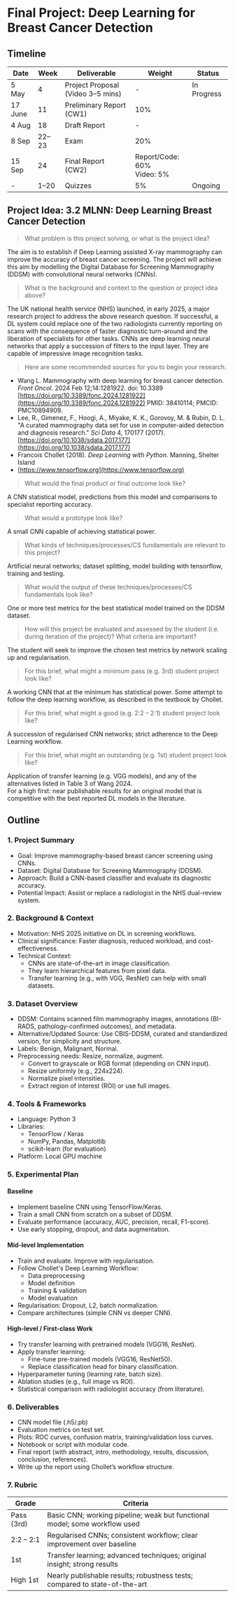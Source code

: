 # Final Project: Deep Learning for Breast Cancer Detection

## Timeline

| Date        | Week   | Deliverable                       | Weight                         | Status   |
|-------------|--------|-----------------------------------|--------------------------------|----------|
| 5 May       | 4      | Project Proposal (Video 3–5 mins) | -                              | In Progress |
| 17 June     | 11     | Preliminary Report (CW1)          | 10%                            | |
| 4 Aug       | 18     | Draft Report                      | -                              | |
| 8 Sep       | 22–23  | Exam                              | 20%                            | |
| 15 Sep      | 24     | Final Report (CW2)                | Report/Code: 60%<br>Video: 5%  | |
| -           | 1–20   | Quizzes                           | 5%                             | Ongoing |

## Project Idea: 3.2 MLNN: Deep Learning Breast Cancer Detection

> What problem is this project solving, or what is the project idea?

The aim is to establish if Deep Learning assisted X-ray mammography can improve the accuracy of breast cancer screening. The project will achieve this aim by modelling the Digital Database for Screening Mammography (DDSM) with convolutional neural networks (CNNs).

> What is the background and context to the question or project idea above?

The UK national health service (NHS) launched, in early 2025, a major research project to address the above research question. If successful, a DL system could replace one of the two radiologists currently reporting on scans with the consequence of faster diagnostic turn-around and the liberation of specialists for other tasks. CNNs are deep learning neural networks that apply a succession of filters to the input layer. They are capable of impressive image recognition tasks.

> Here are some recommended sources for you to begin your research.
- Wang L. Mammography with deep learning for breast cancer detection. *Front Oncol.* 2024 Feb 12;14:1281922. doi: 10.3389 [https://doi.org/10.3389/fonc.2024.1281922](https://doi.org/10.3389/fonc.2024.1281922) PMID: 38410114; PMCID: PMC10894909.
- Lee, R., Gimenez, F., Hoogi, A., Miyake, K. K., Gorovoy, M. & Rubin, D. L. "A curated mammography data set for use in computer-aided detection and diagnosis research." *Sci Data* 4, 170177 (2017). [https://doi.org/10.1038/sdata.2017.177](https://doi.org/10.1038/sdata.2017.177)
- Francois Chollet (2018). *Deep Learning with Python.* Manning, Shelter Island
- [https://www.tensorflow.org](https://www.tensorflow.org)

> What would the final product or final outcome look like?

A CNN statistical model, predictions from this model and comparisons to specialist reporting accuracy.

> What would a prototype look like?

A small CNN capable of achieving statistical power.

> What kinds of techniques/processes/CS fundamentals are relevant to this project?

Artificial neural networks; dataset splitting, model building with tensorflow, training and testing.

> What would the output of these techniques/processes/CS fundamentals look like?

One or more test metrics for the best statistical model trained on the DDSM dataset.

> How will this project be evaluated and assessed by the student (i.e. during iteration of the project)? What criteria are important?

The student will seek to improve the chosen test metrics by network scaling up and regularisation.

> For this brief, what might a minimum pass (e.g. 3rd) student project look like?

A working CNN that at the minimum has statistical power. Some attempt to follow the deep learning workflow, as described in the textbook by Chollet.

> For this brief, what might a good (e.g. 2:2 – 2:1) student project look like?

A succession of regularised CNN networks; strict adherence to the Deep Learning workflow.

> For this brief, what might an outstanding (e.g. 1st) student project look like?

Application of transfer learning (e.g. VGG models), and any of the alternatives listed in Table 3 of Wang 2024.  
For a high first: near publishable results for an original model that is competitive with the best reported DL models in the literature.

## Outline

### 1. Project Summary
- Goal: Improve mammography-based breast cancer screening using CNNs.
- Dataset: Digital Database for Screening Mammography (DDSM).
- Approach: Build a CNN-based classifier and evaluate its diagnostic accuracy.
- Potential Impact: Assist or replace a radiologist in the NHS dual-review system.

### 2. Background & Context
- Motivation: NHS 2025 initiative on DL in screening workflows.
- Clinical significance: Faster diagnosis, reduced workload, and cost-effectiveness.
- Technical Context:
  - CNNs are state-of-the-art in image classification.
  - They learn hierarchical features from pixel data.
  - Transfer learning (e.g., with VGG, ResNet) can help with small datasets.

### 3. Dataset Overview
- DDSM: Contains scanned film mammography images, annotations (BI-RADS, pathology-confirmed outcomes), and metadata.
- Alternative/Updated Source: Use CBIS-DDSM, curated and standardized version, for simplicity and structure.
- Labels: Benign, Malignant, Normal.
- Preprocessing needs: Resize, normalize, augment.
  - Convert to grayscale or RGB format (depending on CNN input).
  - Resize uniformly (e.g., 224x224).
  - Normalize pixel intensities.
  - Extract region of interest (ROI) or use full images.

### 4. Tools & Frameworks
- Language: Python 3
- Libraries:
  - TensorFlow / Keras
  - NumPy, Pandas, Matplotlib
  - scikit-learn (for evaluation)
- Platform: Local GPU machine

### 5. Experimental Plan
#### Baseline
- Implement baseline CNN using TensorFlow/Keras.
- Train a small CNN from scratch on a subset of DDSM.
- Evaluate performance (accuracy, AUC, precision, recall, F1-score).
- Use early stopping, dropout, and data augmentation.

#### Mid-level Implementation
- Train and evaluate. Improve with regularisation.
- Follow Chollet's Deep Learning Workflow:
  - Data preprocessing
  - Model definition
  - Training & validation
  - Model evaluation
- Regularisation: Dropout, L2, batch normalization.
- Compare architectures (simple CNN vs deeper CNN).

#### High-level / First-class Work
- Try transfer learning with pretrained models (VGG16, ResNet).
- Apply transfer learning:
  - Fine-tune pre-trained models (VGG16, ResNet50).
  - Replace classification head for binary classification.
- Hyperparameter tuning (learning rate, batch size).
- Ablation studies (e.g., full image vs ROI).
- Statistical comparison with radiologist accuracy (from literature).

### 6. Deliverables
- CNN model file (.h5/.pb)
- Evaluation metrics on test set.
- Plots: ROC curves, confusion matrix, training/validation loss curves.
- Notebook or script with modular code.
- Final report (with abstract, intro, methodology, results, discussion, conclusion, references).
- Write up the report using Chollet’s workflow structure.

### 7. Rubric
| Grade        | Criteria                                                                 |
|--------------|--------------------------------------------------------------------------|
| Pass (3rd)   | Basic CNN; working pipeline; weak but functional model; some workflow used |
| 2:2 – 2:1    | Regularised CNNs; consistent workflow; clear improvement over baseline     |
| 1st          | Transfer learning; advanced techniques; original insight; strong results   |
| High 1st     | Nearly publishable results; robustness tests; compared to state-of-the-art |
